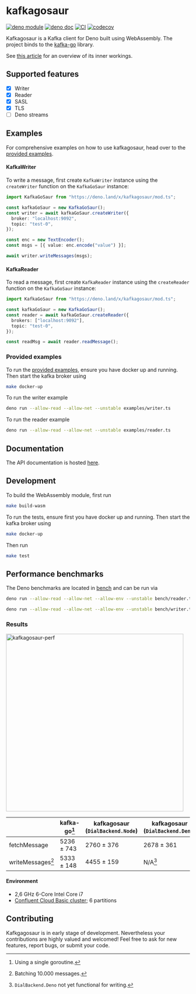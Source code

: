 # kafkagosaur

[![deno module](https://img.shields.io/endpoint?url=https%3A%2F%2Fdeno-visualizer.danopia.net%2Fshields%2Flatest-version%2Fx%2Fkafkagosaur%2Fmod.ts)](https://deno.land/x/kafkagosaur)
[![deno doc](https://doc.deno.land/badge.svg)](https://doc.deno.land/https/deno.land/x/kafkagosaur/mod.ts)
[![CI](https://github.com/arjun-1/kafkagosaur/actions/workflows/CI.yaml/badge.svg)](https://github.com/arjun-1/kafkagosaur/actions/workflows/CI.yaml)
[![codecov](https://codecov.io/gh/arjun-1/kafkagosaur/branch/master/graph/badge.svg)](https://codecov.io/gh/arjun-1/kafkagosaur)

Kafkagosaur is a Kafka client for Deno built using WebAssembly. The project
binds to the [kafka-go](https://github.com/segmentio/kafka-go) library.

See [this article](https://medium.com/@arjun.dhawan/kafkagosaur-eac3c063388) for an overview of its inner workings. 

## Supported features

- [x] Writer
- [x] Reader
- [x] SASL
- [x] TLS
- [ ] Deno streams

## Examples

For comprehensive examples on how to use kafkagosaur, head over to the
[provided examples](#provided-examples).

#### KafkaWriter

To write a message, first create `KafkaWriter` instance using the `createWriter`
function on the `KafkaGoSaur` instance:

```typescript
import KafkaGoSaur from "https://deno.land/x/kafkagosaur/mod.ts";

const kafkaGoSaur = new KafkaGoSaur();
const writer = await kafkaGoSaur.createWriter({
  broker: "localhost:9092",
  topic: "test-0",
});

const enc = new TextEncoder();
const msgs = [{ value: enc.encode("value") }];

await writer.writeMessages(msgs);
```

#### KafkaReader

To read a message, first create `KafkaReader` instance using the `createReader`
function on the `KafkaGoSaur` instance:

```typescript
import KafkaGoSaur from "https://deno.land/x/kafkagosaur/mod.ts";

const kafkaGoSaur = new KafkaGoSaur();
const reader = await kafkaGoSaur.createReader({
  brokers: ["localhost:9092"],
  topic: "test-0",
});

const readMsg = await reader.readMessage();
```

### Provided examples

To run the [provided examples](examples), ensure you have docker up and running.
Then start the kafka broker using

```bash
make docker-up
```

To run the writer example

```bash
deno run --allow-read --allow-net --unstable examples/writer.ts
```

To run the reader example

```bash
deno run --allow-read --allow-net --unstable examples/reader.ts
```

## Documentation

The API documentation is hosted
[here](https://doc.deno.land/https/deno.land/x/kafkagosaur/mod.ts).

## Development

To build the WebAssembly module, first run

```bash
make build-wasm
```

To run the tests, ensure first you have docker up and running. Then start the
kafka broker using

```bash
make docker-up
```

Then run

```bash
make test
```

## Performance benchmarks

The Deno benchmarks are located in [bench](bench) and can be run via

```bash
deno run --allow-read --allow-net --allow-env --unstable bench/reader.ts
```

```bash
deno run --allow-read --allow-net --allow-env --unstable bench/writer.ts
```

### Results

<img width="486" alt="kafkagosaur-perf" src="https://user-images.githubusercontent.com/8102654/156884252-e9d7b735-7d3d-4162-a3b3-2854a1ae9baf.png">

|                   | kafka-go[^2] | kafkagosaur (`DialBackend.Node`) | kafkagosaur (`DialBackend.Deno`) |
| ----------------- | ------------ | -------------------------------- | -------------------------------- |
| fetchMessage      | 5236 ± 743   | 2760 ± 376                       | 2678 ± 361                       |
| writeMessages[^1] | 5333 ± 148   | 4455 ± 159                       | N/A[^3]                          |

[^1]: Batching 10.000 messages.

[^2]: Using a single goroutine.

[^3]: `DialBackend.Deno` not yet functional for writing.

#### Environment

- 2,6 GHz 6-Core Intel Core i7
- [Confluent Cloud Basic cluster](https://docs.confluent.io/cloud/current/clusters/cluster-types.html#basic-clusters);
  6 partitions

## Contributing

Kafkgagosaur is in early stage of development. Nevertheless your contributions
are highly valued and welcomed! Feel free to ask for new features, report bugs,
or submit your code.
